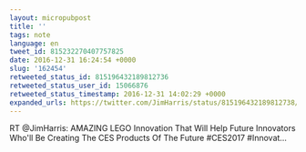 ```yaml
---
layout: micropubpost
title: ''
tags: note
language: en
tweet_id: 815232270407757825
date: 2016-12-31 16:24:54 +0000
slug: '162454'
retweeted_status_id: 815196432189812736
retweeted_status_user_id: 15066876
retweeted_status_timestamp: 2016-12-31 14:02:29 +0000
expanded_urls: https://twitter.com/JimHarris/status/815196432189812738/video/1
---
```

RT @JimHarris: AMAZING LEGO Innovation That Will Help Future Innovators Who'll Be Creating The CES Products Of The Future #CES2017 #Innovat…
